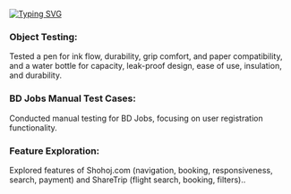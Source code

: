 <a href="https://git.io/typing-svg"><img src="https://readme-typing-svg.demolab.com?font=Fira+Code&pause=1000&center=true&vCenter=true&random=false&width=435&lines= Object+Testing+and+Feature+Exploration" alt="Typing SVG" /></a>


<div>

<h3><b>Object Testing:</b></h3>
<p>
  Tested a pen for ink flow, durability, grip comfort, and paper compatibility, and a water bottle for capacity, leak-proof design, ease of use, insulation, and durability.
</p>
<h3><b>BD Jobs Manual Test Cases:</b></h3>
<p>Conducted manual testing for BD Jobs, focusing on user registration functionality.</p>

<h3><b>Feature Exploration:</b></h3>
<p>Explored features of Shohoj.com (navigation, booking, responsiveness, search, payment) and ShareTrip (flight search, booking, filters)..</p>

  
</div>
